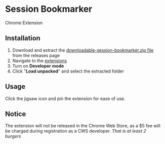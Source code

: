 # Session Bookmarker
 Chrome Extension

## Installation
1. Download and extract the [downloadable-session-bookmarker.zip file](https://github.com/DarrenChangJR/Session-Bookmarker/releases/download/v1.0/downloadable-session-bookmarker.zip) from the releases page
2. Navigate to the [extensions](chrome://extensions)
3. Turn on **Developer mode**
4. Click "**Load unpacked**" and select the extracted folder

## Usage
Click the jigsaw icon and pin the extension for ease of use.

## Notice
The extension will not be released in the Chrome Web Store, as a $5 fee will be charged during registration as a CWS developer.
*That is at least 2 burgers*